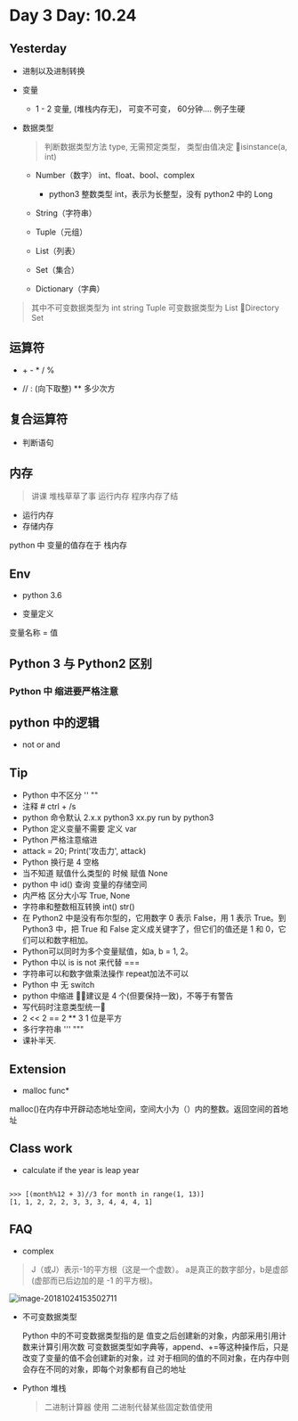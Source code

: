 # Day 3 Day: 10.24


## Yesterday

-  进制以及进制转换




- 变量

  - 1 - 2 变量, (堆栈内存无)， 可变不可变， 60分钟.... 例子生硬

- 数据类型  

  >  判断数据类型方法 type,  无需预定类型， 类型由值决定
  > isinstance(a, int)


  - Number（数字） int、float、bool、complex
    - python3 整数类型 int，表示为长整型，没有 python2 中的 Long

  - String（字符串）
  - Tuple（元组）
  - List（列表）
  - Set（集合）
  - Dictionary（字典）

>  其中不可变数据类型为 int string Tuple
  可变数据类型为 List Directory Set




## 运算符

- \+ - * / %

- \// : (向下取整) \** 多少次方

## 复合运算符


- 判断语句

## 内存

> 讲课 堆栈草草了事 运行内存 程序内存了结

- 运行内存
- 存储内存

python 中 变量的值存在于 栈内存


## Env


- python 3.6


- 变量定义


变量名称   =  值


## Python 3 与 Python2 区别



### Python 中 缩进要严格注意



## python 中的逻辑

 - not or and

## Tip


- Python 中不区分 '' ""
- 注释  #  ctrl + /s
- python 命令默认 2.x.x   python3 xx.py run by python3
- Python 定义变量不需要 定义 var
- Python 严格注意缩进
- attack = 20; Print('攻击力', attack)
- Python 换行是 4 空格
- 当不知道 赋值什么类型的 时候 赋值  None
- python 中  id() 查询 变量的存储空间
- 内严格 区分大小写 True, None
- 字符串和整数相互转换 int() str()
- 在 Python2 中是没有布尔型的，它用数字 0 表示 False，用 1 表示 True。到 Python3 中，把 True 和 False 定义成关键字了，但它们的值还是 1 和 0，它们可以和数字相加。
- Python可以同时为多个变量赋值，如a, b = 1, 2。
- Python 中以 is is not 来代替 ===
- 字符串可以和数字做乘法操作 repeat加法不可以
- Python 中 无 switch
- python 中缩进 建议是 4 个(但要保持一致)，不等于有警告
- 写代码时注意类型统一
- 2 << 2 == 2 ** 3   1 位是平方
- 多行字符串 ''' """
- 课补半天.


## Extension

- malloc func*

malloc()在内存中开辟动态地址空间，空间大小为（）内的整数。返回空间的首地址


## Class work

- calculate if the year is leap year

```

>>> [(month%12 + 3)//3 for month in range(1, 13)]
[1, 1, 2, 2, 2, 3, 3, 3, 4, 4, 4, 1]

```


## FAQ



- complex

> J（或J）表示-1的平方根（这是一个虚数）。 a是真正的数字部分，b是虚部(虚部而已后边加的是 -1 的平方根)。

![image-20181024153502711](/var/folders/lj/7gy8g4td0sl9tch9v2pft7n40000gn/T/abnerworks.Typora/image-20181024153502711.png)



- 不可变数据类型

  Python 中的不可变数据类型指的是 值变之后创建新的对象，内部采用引用计数来计算引用次数
  可变数据类型如字典等，append、+=等这种操作后，只是改变了变量的值不会创建新的对象，过
  对于相同的值的不同对象，在内存中则会存在不同的对象，即每个对象都有自己的地址



- Python 堆栈

  > 二进制计算器 使用 二进制代替某些固定数值使用







